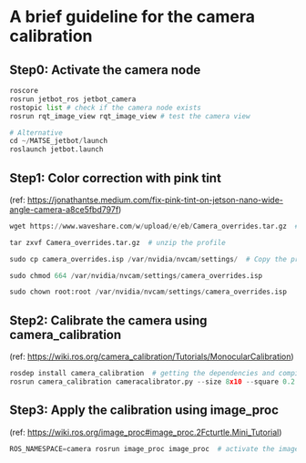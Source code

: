 # A brief guideline for the camera calibration

## Step0: Activate the camera node
```python
roscore
rosrun jetbot_ros jetbot_camera
rostopic list # check if the camera node exists
rosrun rqt_image_view rqt_image_view # test the camera view

# Alternative
cd ~/MATSE_jetbot/launch
roslaunch jetbot.launch
```

## Step1: Color correction with pink tint
(ref: https://jonathantse.medium.com/fix-pink-tint-on-jetson-nano-wide-angle-camera-a8ce5fbd797f)
```python
wget https://www.waveshare.com/w/upload/e/eb/Camera_overrides.tar.gz  # Download the tuning profile for Jetson 4.2

tar zxvf Camera_overrides.tar.gz  # unzip the profile

sudo cp camera_overrides.isp /var/nvidia/nvcam/settings/  # Copy the profile to the camera firmware directory

sudo chmod 664 /var/nvidia/nvcam/settings/camera_overrides.isp

sudo chown root:root /var/nvidia/nvcam/settings/camera_overrides.isp
```

## Step2: Calibrate the camera using camera_calibration
(ref: https://wiki.ros.org/camera_calibration/Tutorials/MonocularCalibration)
```python
rosdep install camera_calibration  # getting the dependencies and compiling the driver
rosrun camera_calibration cameracalibrator.py --size 8x10 --square 0.2 image:=/camera/image_raw camera:=/camera
```

## Step3: Apply the calibration using image_proc
(ref: https://wiki.ros.org/image_proc#image_proc.2Fcturtle.Mini_Tutorial)
```python
ROS_NAMESPACE=camera rosrun image_proc image_proc  # activate the image_proc node for rectification
```
